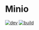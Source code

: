 # Minio

[![dev](https://img.shields.io/badge/docs-latest-blue?style=for-the-badge&logo=julia)](https://ExpandingMan.gitlab.io/Minio.jl/dev)
[![build](https://img.shields.io/gitlab/pipeline/ExpandingMan/Minio.jl/master?style=for-the-badge)](https://gitlab.com/ExpandingMan/Minio.jl/-/pipelines)
